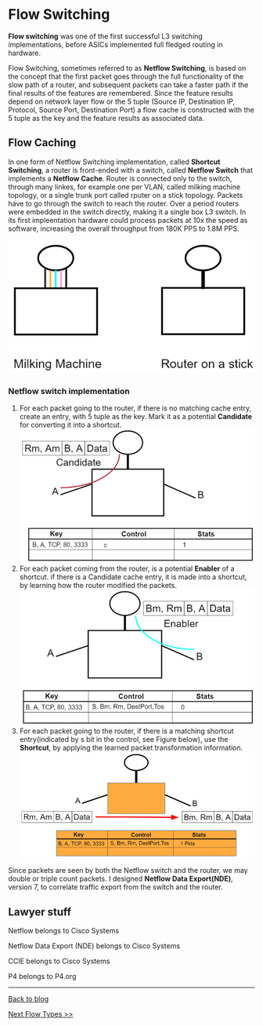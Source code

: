 # Flow Switching
__Flow switching__ was one of the first successful L3 switching implementations, before ASICs implemented full fledged routing in hardware.

Flow Switching, sometimes referred to as __Netflow Switching__, is based on the concept that the first packet goes through the full functionality 
of the slow path of a router, and subsequent packets can take a faster path if the final results of the features are remembered. 
Since the feature results depend on network layer flow or the 5 tuple (Source IP, Destination IP, Protocol, Source Port, Destination Port) 
a flow cache is constructed with the 5 tuple as the key and the feature results as associated data.

## Flow Caching
In one form of Netflow Switching implementation, called __Shortcut Switching__, a router is front-ended with a switch, 
called __Netflow Switch__ that implements a __Netflow Cache__. Router is connected only to the switch, through many linkes, for example one per VLAN, called milking machine topology, or a single trunk port called rputer on a stick topology. Packets have to go through the switch to reach the router. Over a period routers were embedded in the switch directly, making it a single box L3 switch. In its first impleentation hardware could process packets at 10x the speed as software, increasing the overall throughput from 180K PPS to 1.8M PPS.

![Router On A Stick](https://github.com/VenkatPullela/blogs/blob/main/assets/roast.png)

### Netflow switch implementation
1. For each packet going to the router, if there is no matching cache entry, create an entry, with 5 tuple as the key. Mark it as a potential __Candidate__ for converting it into a shortcut.
![Candidate](https://github.com/VenkatPullela/blogs/blob/main/assets/candidate.png)
2. For each packet coming from the router, is a potential __Enabler__ of a shortcut. if there is a Candidate cache entry, it is made into a shortcut, by learning how the router modified the packets. 
![Enabler](https://github.com/VenkatPullela/blogs/blob/main/assets/enabler.png)
3. For each packet going to the router, if there is a matching shortcut entry(indicated by s bit in the control, see Figure below), use the __Shortcut__, by applying the learned packet transformation information.
![Shortcut](https://github.com/VenkatPullela/blogs/blob/main/assets/shortcut.png)

Since packets are seen by both the Netflow switch and the router, we may double or triple count packets. 
I designed __Netflow Data Export(NDE)__, version 7, to correlate traffic export from the switch and the router. 

## Lawyer stuff
Netflow belongs to Cisco Systems

Netflow Data Export (NDE) belongs to Cisco Systems

CCIE belongs to Cisco Systems

P4 belongs to P4.org

---

[ Back to blog](https://github.com/VenkatPullela/blogs/tree/main/all-about-flows)

[Next Flow Types >> ](https://github.com/VenkatPullela/blogs/tree/main/all-about-flows/flow_types.md)
